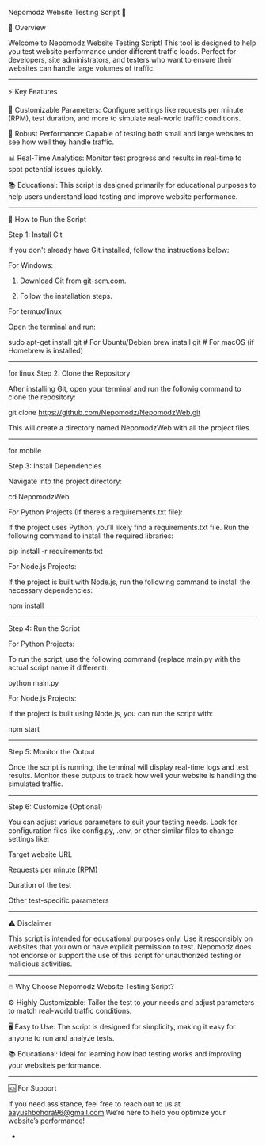 

Nepomodz Website Testing Script 🚀

🌟 Overview

Welcome to Nepomodz Website Testing Script! This tool is designed to help you test website performance under different traffic loads. Perfect for developers, site administrators, and testers who want to ensure their websites can handle large volumes of traffic.


---

⚡ Key Features

🔧 Customizable Parameters: Configure settings like requests per minute (RPM), test duration, and more to simulate real-world traffic conditions.

💪 Robust Performance: Capable of testing both small and large websites to see how well they handle traffic.

📊 Real-Time Analytics: Monitor test progress and results in real-time to spot potential issues quickly.

📚 Educational: This script is designed primarily for educational purposes to help users understand load testing and improve website performance.



---

🔧 How to Run the Script

Step 1: Install Git

If you don't already have Git installed, follow the instructions below:

For Windows:

1. Download Git from git-scm.com.


2. Follow the installation steps.



For termux/linux

Open the terminal and run:

sudo apt-get install git    # For Ubuntu/Debian
brew install git            # For macOS (if Homebrew is installed)


---
for linux
Step 2: Clone the Repository

After installing Git, open your terminal and run the followig command to clone the repository:

git clone https://github.com/Nepomodz/NepomodzWeb.git

This will create a directory named NepomodzWeb with all the project files.


---
for mobile 

Step 3: Install Dependencies

Navigate into the project directory:

cd NepomodzWeb

For Python Projects (If there’s a requirements.txt file):

If the project uses Python, you’ll likely find a requirements.txt file. Run the following command to install the required libraries:

pip install -r requirements.txt

For Node.js Projects:

If the project is built with Node.js, run the following command to install the necessary dependencies:

npm install


---

Step 4: Run the Script

For Python Projects:

To run the script, use the following command (replace main.py with the actual script name if different):

python main.py

For Node.js Projects:

If the project is built using Node.js, you can run the script with:

npm start


---

Step 5: Monitor the Output

Once the script is running, the terminal will display real-time logs and test results. Monitor these outputs to track how well your website is handling the simulated traffic.


---

Step 6: Customize (Optional)

You can adjust various parameters to suit your testing needs. Look for configuration files like config.py, .env, or other similar files to change settings like:

Target website URL

Requests per minute (RPM)

Duration of the test

Other test-specific parameters



---

⚠️ Disclaimer

This script is intended for educational purposes only. Use it responsibly on websites that you own or have explicit permission to test. Nepomodz does not endorse or support the use of this script for unauthorized testing or malicious activities.


---

🔥 Why Choose Nepomodz Website Testing Script?

⚙️ Highly Customizable: Tailor the test to your needs and adjust parameters to match real-world traffic conditions.

🖥️ Easy to Use: The script is designed for simplicity, making it easy for anyone to run and analyze tests.

📚 Educational: Ideal for learning how load testing works and improving your website’s performance.



---

🆘 For Support

If you need assistance, feel free to reach out to us at aayushbohora96@gmail.com We’re here to help you optimize your website’s performance!

-

